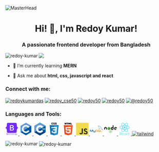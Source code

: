 ![MasterHead](https://www.careerguide.com/career/wp-content/uploads/2020/03/giphy-7.gif)
<h1 align="center">Hi! 👋, I'm Redoy Kumar!</h1>

<h3 align="center">A passionate frontend developer from Bangladesh</h3>
<img align="right" alter="Coding" width="400" src="https://cdn.dribbble.com/users/730703/screenshots/6581243/avento.gif">

<p align="left"> <img src="https://komarev.com/ghpvc/?username=redoy-kumar&label=Profile%20views&color=0e75b6&style=flat" alt="redoy-kumar" /> </p>

- 🌱 I’m currently learning **MERN**

- 💬 Ask me about **html, css, javascript and react**

<h3 align="left">Connect with me:</h3>
<p align="left">
<a href="https://linkedin.com/in/redoykumardas" target="blank"><img align="center" src="https://raw.githubusercontent.com/rahuldkjain/github-profile-readme-generator/master/src/images/icons/Social/linked-in-alt.svg" alt="redoykumardas" height="30" width="40" /></a>
<a href="https://www.codechef.com/users/redoy_cse50" target="blank"><img align="center" src="https://cdn.jsdelivr.net/npm/simple-icons@3.1.0/icons/codechef.svg" alt="redoy_cse50" height="30" width="40" /></a>
<a href="https://www.hackerrank.com/Redoy50" target="blank"><img align="center" src="https://raw.githubusercontent.com/rahuldkjain/github-profile-readme-generator/master/src/images/icons/Social/hackerrank.svg" alt="redoy50" height="30" width="40" /></a>
<a href="https://codeforces.com/profile/Redoy50" target="blank"><img align="center" src="https://raw.githubusercontent.com/rahuldkjain/github-profile-readme-generator/master/src/images/icons/Social/codeforces.svg" alt="redoy50" height="30" width="40" /></a>
<a href="https://www.hackerearth.com/@Redoy50" target="blank"><img align="center" src="https://raw.githubusercontent.com/rahuldkjain/github-profile-readme-generator/master/src/images/icons/Social/hackerearth.svg" alt="@redoy50" height="30" width="40" /></a>
</p>

<h3 align="left">Languages and Tools:</h3>
<p align="left"> <a href="https://getbootstrap.com" target="_blank" rel="noreferrer"> <img src="https://raw.githubusercontent.com/devicons/devicon/master/icons/bootstrap/bootstrap-plain-wordmark.svg" alt="bootstrap" width="40" height="40"/> </a> <a href="https://www.cprogramming.com/" target="_blank" rel="noreferrer"> <img src="https://raw.githubusercontent.com/devicons/devicon/master/icons/c/c-original.svg" alt="c" width="40" height="40"/> </a> <a href="https://www.w3schools.com/cpp/" target="_blank" rel="noreferrer"> <img src="https://raw.githubusercontent.com/devicons/devicon/master/icons/cplusplus/cplusplus-original.svg" alt="cplusplus" width="40" height="40"/> </a> <a href="https://www.w3schools.com/css/" target="_blank" rel="noreferrer"> <img src="https://raw.githubusercontent.com/devicons/devicon/master/icons/css3/css3-original-wordmark.svg" alt="css3" width="40" height="40"/> </a> <a href="https://www.w3.org/html/" target="_blank" rel="noreferrer"> <img src="https://raw.githubusercontent.com/devicons/devicon/master/icons/html5/html5-original-wordmark.svg" alt="html5" width="40" height="40"/> </a> <a href="https://developer.mozilla.org/en-US/docs/Web/JavaScript" target="_blank" rel="noreferrer"> <img src="https://raw.githubusercontent.com/devicons/devicon/master/icons/javascript/javascript-original.svg" alt="javascript" width="40" height="40"/> </a> <a href="https://www.mysql.com/" target="_blank" rel="noreferrer"> <img src="https://raw.githubusercontent.com/devicons/devicon/master/icons/mysql/mysql-original-wordmark.svg" alt="mysql" width="40" height="40"/> </a> <a href="https://nodejs.org" target="_blank" rel="noreferrer"> <img src="https://raw.githubusercontent.com/devicons/devicon/master/icons/nodejs/nodejs-original-wordmark.svg" alt="nodejs" width="40" height="40"/> </a> <a href="https://reactjs.org/" target="_blank" rel="noreferrer"> <img src="https://raw.githubusercontent.com/devicons/devicon/master/icons/react/react-original-wordmark.svg" alt="react" width="40" height="40"/> </a> <a href="https://tailwindcss.com/" target="_blank" rel="noreferrer"> <img src="https://www.vectorlogo.zone/logos/tailwindcss/tailwindcss-icon.svg" alt="tailwind" width="40" height="40"/> </a> </p>

<p><img align="left" src="https://github-readme-stats.vercel.app/api/top-langs?username=redoy-kumar&show_icons=true&locale=en&layout=compact" alt="redoy-kumar" /></p>

<p>&nbsp;<img align="center" src="https://github-readme-stats.vercel.app/api?username=redoy-kumar&show_icons=true&locale=en" alt="redoy-kumar" /></p>
